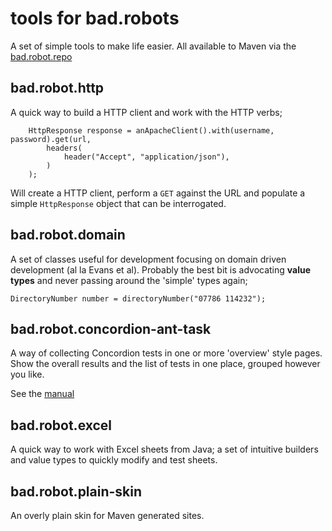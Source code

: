 # tools for bad.robots

A set of simple tools to make life easier. All available to Maven via the [bad.robot.repo](/maven)
 
## bad.robot.http

A quick way to build a HTTP client and work with the HTTP verbs;

        HttpResponse response = anApacheClient().with(username, password).get(url,
            headers(
                header("Accept", "application/json"),
            )
        );

Will create a HTTP client, perform a `GET` against the URL and populate a simple `HttpResponse` object that can be interrogated.

## bad.robot.domain

A set of classes useful for development focusing on domain driven development (al la Evans et al). Probably the best bit is advocating **value types** and never passing around the 'simple' types again;

    DirectoryNumber number = directoryNumber("07786 114232");

## bad.robot.concordion-ant-task

A way of collecting Concordion tests in one or more 'overview' style pages. Show the overall results and the list of tests in one place, grouped however you like.

See the [manual](http://badrobot.googlecode.com/svn/trunk/bad.robot/concordion-ant-task/manual/Overview.html)

## bad.robot.excel

A quick way to work with Excel sheets from Java; a set of intuitive builders and value types to quickly modify and test sheets.

## bad.robot.plain-skin

An overly plain skin for Maven generated sites.